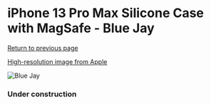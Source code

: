 # iPhone 13 Pro Max Silicone Case with MagSafe - Blue Jay

[Return to previous page](/iphone_13)

[High-resolution image from Apple](https://store.storeimages.cdn-apple.com/8756/as-images.apple.com/is/MM2Q3?wid=4500&hei=4500&fmt=png)

<div style="width: 384px"><img src="/everyphone/MM2Q3.png" alt="Blue Jay"></div>

### Under construction
